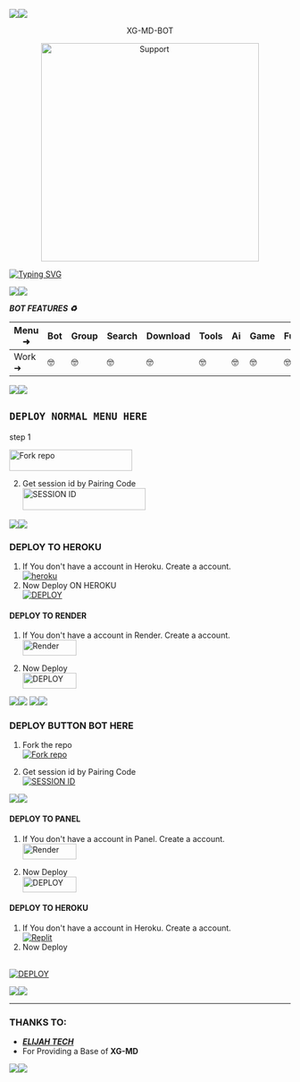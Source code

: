 <a><img src='https://i.imgur.com/LyHic3i.gif'/></a><a><img src='https://i.imgur.com/LyHic3i.gif'/></a>


<p align="center">                                                   XG-MD-BOT 


</p>
<p align="center"> 
  <a href="https://whatsapp.com/channel/0029VaihcQv84Om8LP59fO3f">
    <img alt=Support height="390" src="https://files.catbox.moe/sfk02i.jpg"> 
    </p>

<a href="https://git.io/typing-svg"><img src="https://readme-typing-svg.demolab.com?font=Fira+Code&pause=1000&random=false&width=435&lines=THIS+IS+XG-MD+MADE+IN+KENYA+🇰🇪" alt="Typing SVG" /></a>


<a><img src='https://i.imgur.com/LyHic3i.gif'/></a><a><img src='https://i.imgur.com/LyHic3i.gif'/></a>


***BOT FEATURES ♻️***

| Menu ⁠➜ | Bot | Group | Search | Download | Tools | Ai | Game | Fun | Owner | Bug | Convert | List |
| --------| --- | ----- | ------ | -------- | ----- | -- | ---- | --- | ----- | ----| --------| -----|
| Work ➜ |  🤓 |   🤓  |    🤓  |     🤓   |   🤓  | 🤓 |   🤓 |  🤓 |  🤓   | 🤓  |    🤓   |  🤓  |


<a><img src='https://i.imgur.com/LyHic3i.gif'/></a><a><img src='https://i.imgur.com/LyHic3i.gif'/></a>


## `DEPLOY NORMAL MENU HERE` 


 
step 1

<a href='https://gitHub.com/rich-gaga/XG-MD/fork' target="_blank"><img alt='Fork repo' src="https://img.shields.io/badge/FORK THIS REPO-h?color=yellow&style=for-the-badge&logo=XG MD" width="220" height="38.45"/></a>


2. Get session id by Pairing Code
    <br>
<a href='https://bera-tech-session-generator-097a81850ae3.herokuapp.com/' target="_blank"><img alt='SESSION ID' src="https://img.shields.io/badge/GET SESSION-h?color=red&style=for-the-badge&logo=XGAGA" width="220" height="38.45"/></a>

<a><img src='https://i.imgur.com/LyHic3i.gif'/></a><a><img src='https://i.imgur.com/LyHic3i.gif'/></a>

### DEPLOY TO HEROKU 

1. If You don't have a account in Heroku. Create a account.
    <br>
<a href='https://heroku.com' target="_blank"><img alt='heroku' src='https://img.shields.io/badge/-Create-black?style=for-the-badge&logo=heroku'/></a>
   <br>
2. Now Deploy ON HEROKU 
    <br>
<a href='https://dashboard.heroku.com/new?template=https://github.com/rich-gaga/XG-MD/tree/main' target="_blank"><img alt='DEPLOY' src='https://img.shields.io/badge/-DEPLOY-black?style=for-the-badge&logo=heroku'/></a>


#### DEPLOY TO RENDER

1. If You don't have a account in Render. Create a account.
    <br>
<a href='https://dashboard.render.com/register' target="_blank"><img alt='Render' src='https://img.shields.io/badge/CREATE-h?color=black&style=for-the-badge&logo=render' width="96.35" height="28"/></a></p>

2. Now Deploy
    <br>
<a href='https://dashboard.render.com' target="_blank"><img alt='DEPLOY' src='https://img.shields.io/badge/DEPLOY -h?color=black&style=for-the-badge&logo=render' width="96.35" height="28"/></a></p>


<a><img src='https://i.imgur.com/LyHic3i.gif'/></a><a><img src='https://i.imgur.com/LyHic3i.gif'/></a>
<a><img src='https://i.imgur.com/LyHic3i.gif'/></a><a><img src='https://i.imgur.com/LyHic3i.gif'/></a>

### DEPLOY BUTTON BOT HERE


1. Fork the repo
    <br>
<a href='https://github.com/rich-gaga/XG-MD/fork' target="_blank"><img alt='Fork repo' src='https://img.shields.io/badge/Fork Repo-100000?style=for-the-badge&logo=scan&logoColor=white&labelColor=black&color=black'/></a>


2. Get session id by Pairing Code
    <br>
<a href='https://professional-kitty-goutammallick516-86803e18.koyeb.app/' target="_blank"><img alt='SESSION ID' src='https://img.shields.io/badge/Session_id-100000?style=for-the-badge&logo=scan&logoColor=white&labelColor=black&color=black'/></a>

<a><img src='https://i.imgur.com/LyHic3i.gif'/></a><a><img src='https://i.imgur.com/LyHic3i.gif'/></a>

#### DEPLOY TO PANEL

1. If You don't have a account in Panel. Create a account.
    <br>
<a href='https://bot-hosting.net/?aff=1086839354611212288' target="_blank"><img alt='Render' src='https://img.shields.io/badge/CREATE-h?color=black&style=for-the-badge&logo=render' width="96.35" height="28"/></a></p>

2. Now Deploy
    <br>
<a href='https://bot-hosting.net/?aff=1086839354611212288' target="_blank"><img alt='DEPLOY' src='https://img.shields.io/badge/DEPLOY -h?color=black&style=for-the-badge&logo=render' width="96.35" height="28"/></a></p>


#### DEPLOY TO HEROKU 

1. If You don't have a account in Heroku. Create a account.
    <br>
<a href='https://heroku.com' target="_blank"><img alt='Replit' src='https://img.shields.io/badge/-Create-black?style=for-the-badge&logo=heroku'/></a>
   <br>
2. Now Deploy
<br>
<a href='https://dashboard.heroku.com/new?template=https://github.com/rich-gaga/XG-MD' target="_blank"><img alt='DEPLOY' src='https://img.shields.io/badge/-DEPLOY-black?style=for-the-badge&logo=heroku'/></a>


<a><img src='https://i.imgur.com/LyHic3i.gif'/></a><a><img src='https://i.imgur.com/LyHic3i.gif'/></a>


***

### THANKS TO:
- [***ELIJAH TECH***]('https://github.com/ELIJAH-Ombogo)
- For Providing a Base of **XG-MD**

<a><img src='https://i.imgur.com/LyHic3i.gif'/></a><a><img src='https://i.imgur.com/LyHic3i.gif'/></a>
